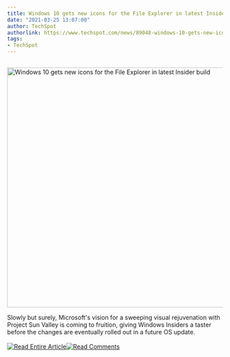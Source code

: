 ```yaml
---
title: Windows 10 gets new icons for the File Explorer in latest Insider build
date: "2021-03-25 13:07:00"
author: TechSpot
authorlink: https://www.techspot.com/news/89048-windows-10-gets-new-icons-file-explorer-latest.html
tags:
- TechSpot
---
```

<a href="https://www.techspot.com/news/89048-windows-10-gets-new-icons-file-explorer-latest.html" target="_blank"><img src="https://static.techspot.com/images2/news/ts3_thumbs/2021/03/2021-03-25-ts3_thumbs-5df.jpg" width="800" height="560" style="padding: 15px 0" title="Windows 10 gets new icons for the File Explorer in latest Insider build" /></a><br />Slowly but surely, Microsoft's vision for a sweeping visual rejuvenation with Project Sun Valley is coming to fruition, giving Windows Insiders a taster before the changes are eventually rolled out in a future OS update.<br /><br /><a href="https://www.techspot.com/news/89048-windows-10-gets-new-icons-file-explorer-latest.html"><img src="https://static.techspot.com/images/rss/rss_buttons_01.png" border="0" alt="Read Entire Article" /></a><a href="https://www.techspot.com/news/89048-windows-10-gets-new-icons-file-explorer-latest.html#comments"><img src="https://static.techspot.com/images/rss/rss_buttons_02.png" border="0" alt="Read Comments" /></a><br /><br />